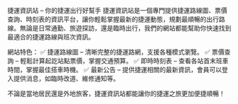 捷運資訊站 – 你的捷運出行好幫手
捷運資訊站是一個專門提供捷運路線圖、票價查詢、時刻表的資訊平台，讓你輕鬆掌握最新的捷運動態，規劃最順暢的出行路線。無論是日常通勤、旅遊探訪，還是臨時出行，我們的網站都能幫助你快速找到最適合的捷運路線與班次資訊。

網站特色：
✅ 捷運路線圖 – 清晰完整的捷運路網，支援各種模式瀏覽。
✅ 票價查詢 – 輕鬆計算起訖站點票價，掌握交通預算。
✅ 即時時刻表 – 查看各站首末班車時間，掌握最佳搭車時機。
✅ 最新公告 – 提供捷運相關的最新資訊，會員可以登入提供消息，如臨時改道、維修通知等。

不論是當地居民還是外地旅客，捷運資訊站都能讓你的捷運之旅更加便捷順暢！
